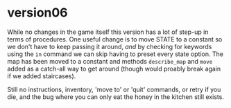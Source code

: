 # version06

While no changes in the game itself this version has a lot of step-up in terms of procedures.
One useful change is to move STATE to a constant so we don't have to keep passing it around, _and_ by checking for keywords using the `in` command we can skip having to preset every state option.
The map has been moved to a constant and methods `describe_map` and `move` added as a catch-all way to get around (though would proably break again if we added staircases).

Still no instructions, inventory, 'move to' or 'quit' commands, or retry if you die, and the bug where you can only eat the honey in the kitchen still exists.
